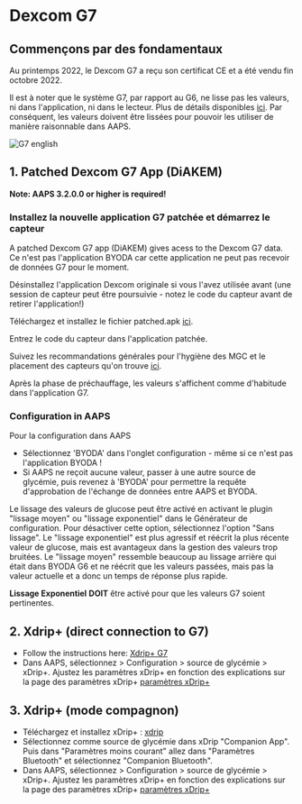# Dexcom G7


## Commençons par des fondamentaux

Au printemps 2022, le Dexcom G7 a reçu son certificat CE et a été vendu fin octobre 2022.

Il est à noter que le système G7, par rapport au G6, ne lisse pas les valeurs, ni dans l'application, ni dans le lecteur. Plus de détails disponibles [ici](https://www.dexcom.com/en-us/faqs/why-does-past-cgm-data-look-different-from-past-data-on-receiver-and-follow-app). Par conséquent, les valeurs doivent être lissées pour pouvoir les utiliser de manière raisonnable dans AAPS.

![G7 english](https://github.com/blaqone/AndroidAPSdocs/assets/37814299/6fe30b84-227a-4bae-a9a5-527cee341dbf)

## 1.  Patched Dexcom G7 App (DiAKEM)

**Note: AAPS 3.2.0.0 or higher is required!**

### Installez la nouvelle application G7 patchée et démarrez le capteur

A patched Dexcom G7 app (DiAKEM) gives acess to the Dexcom G7 data. Ce n'est pas l'application BYODA car cette application ne peut pas recevoir de données G7 pour le moment.

Désinstallez l'application Dexcom originale si vous l'avez utilisée avant (une session de capteur peut être poursuivie - notez le code du capteur avant de retirer l'application!)

Téléchargez et installez le fichier patched.apk [ici](https://github.com/authorgambel/g7/releases).

Entrez le code du capteur dans l'application patchée.

Suivez les recommandations générales pour l'hygiène des MGC et le placement des capteurs qu'on trouve [ici](../Hardware/GeneralCGMRecommendation.md).

Après la phase de préchauffage, les valeurs s'affichent comme d'habitude dans l'application G7.

### Configuration in AAPS

Pour la configuration dans AAPS
- Sélectionnez 'BYODA' dans l'onglet configuration - même si ce n'est pas l'application BYODA !
- Si AAPS ne reçoit aucune valeur, passer à une autre source de glycémie, puis revenez à 'BYODA' pour permettre la requête d'approbation de l'échange de données entre AAPS et BYODA.

Le lissage des valeurs de glucose peut être activé en activant le plugin "lissage moyen" ou "lissage exponentiel" dans le Générateur de configuration. Pour désactiver cette option, sélectionnez l'option "Sans lissage". Le "lissage exponentiel" est plus agressif et réécrit la plus récente valeur de glucose, mais est avantageux dans la gestion des valeurs trop bruitées. Le "lissage moyen" ressemble beaucoup au lissage arrière qui était dans BYODA G6 et ne réécrit que les valeurs passées, mais pas la valeur actuelle et a donc un temps de réponse plus rapide.

**Lissage Exponentiel** **DOIT** être activé pour que les valeurs G7 soient pertinentes.

## 2. Xdrip+ (direct connection to G7)

- Follow the instructions here: [Xdrip+ G7](https://navid200.github.io/xDrip/docs/Dexcom/G7.html)
- Dans AAPS, sélectionnez  > Configuration > source de glycémie > xDrip+. Ajustez les paramètres xDrip+ en fonction des explications sur la page des paramètres xDrip+  [paramètres xDrip+](../Configuration/xdrip.md)

## 3. Xdrip+ (mode compagnon)

-   Téléchargez et installez xDrip+ : [xdrip](https://github.com/NightscoutFoundation/xDrip)
- Sélectionnez comme source de glycémie dans xDrip "Companion App". Puis dans "Paramètres moins courant" allez dans "Paramètres Bluetooth" et sélectionnez "Companion Bluetooth".
- Dans AAPS, sélectionnez  > Configuration > source de glycémie > xDrip+. Ajustez les paramètres xDrip+ en fonction des explications sur la page des paramètres xDrip+  [paramètres xDrip+](../Configuration/xdrip.md) 

